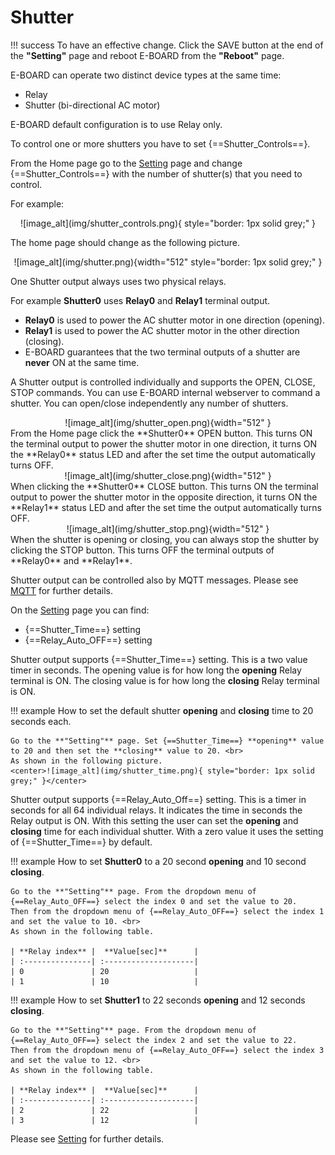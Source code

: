 Shutter
=======

!!! success
    To have an effective change. Click the SAVE button at the end of the **"Setting"** page and reboot E-BOARD from the **"Reboot"** page.

E-BOARD can operate two distinct device types at the same time:

- Relay  
- Shutter (bi-directional AC motor)

E-BOARD default configuration is to use Relay only.

To control one or more shutters you have to set {==Shutter_Controls==}. <br>

From the Home page go to the [Setting](webserver-setting.md) page and change {==Shutter_Controls==} with the number of shutter(s) that you need to control.<br>

For example:

<center>![image_alt](img/shutter_controls.png){ style="border: 1px solid grey;" }</center>

The home page should change as the following picture.

<center>![image_alt](img/shutter.png){width="512"  style="border: 1px solid grey;" }</center>

One Shutter output always uses two physical relays.<br>

For example **Shutter0** uses **Relay0** and **Relay1** terminal output.

- **Relay0** is used to power the AC shutter motor in one direction (opening). 
- **Relay1** is used to power the AC shutter motor in the other direction (closing). 
- E-BOARD guarantees that the two terminal outputs   of a shutter are **never** ON at the same time.

A Shutter output is controlled individually and supports the OPEN, CLOSE, STOP commands.
You can use E-BOARD internal webserver to command a shutter. You can open/close independently any number of shutters.

<center>![image_alt](img/shutter_open.png){width="512" }</center>
From the Home page click the **Shutter0** OPEN button. This turns ON the terminal output to power the shutter motor in one direction, it turns ON the **Relay0** status LED and after the set time the output automatically turns OFF.

<center>![image_alt](img/shutter_close.png){width="512" }</center>
When clicking the **Shutter0** CLOSE button. This turns ON the terminal output to power the shutter motor in the opposite direction, it turns ON the **Relay1** status LED and after the set time the output automatically turns OFF.

<center>![image_alt](img/shutter_stop.png){width="512" }</center>
When the shutter is opening or closing, you can always stop the shutter by clicking the STOP button. This turns OFF the terminal outputs of **Relay0** and **Relay1**.

Shutter output can be controlled also by MQTT messages. Please see [MQTT](webserver-mqtt.md) for further details.

On the [Setting](webserver-setting.md) page you can find:

- {==Shutter_Time==} setting
- {==Relay_Auto_OFF==} setting

Shutter output supports {==Shutter_Time==} setting. This is a two value timer in seconds. The opening value is for how long the **opening** Relay terminal is ON. The closing value is for how long the **closing** Relay terminal is ON.

!!! example
    How to set the default shutter **opening** and **closing** time to 20 seconds each. <br>

    Go to the **"Setting"** page. Set {==Shutter_Time==} **opening** value to 20 and then set the **closing** value to 20. <br>
    As shown in the following picture.
    <center>![image_alt](img/shutter_time.png){ style="border: 1px solid grey;" }</center>

Shutter output supports {==Relay_Auto_Off==} setting. This is a timer in seconds for all 64 individual relays. It indicates the time in seconds the Relay output is ON. With this setting the user can set the **opening** and **closing** time for each individual shutter.
With a zero value it uses the setting of {==Shutter_Time==} by default.

!!! example
    How to set **Shutter0** to a 20 second **opening** and 10 second **closing**.

    Go to the **"Setting"** page. From the dropdown menu of {==Relay_Auto_OFF==} select the index 0 and set the value to 20. 
    Then from the dropdown menu of {==Relay_Auto_OFF==} select the index 1 and set the value to 10. <br>
    As shown in the following table.

    | **Relay index** |  **Value[sec]**      |
    | :---------------| :--------------------|
    | 0               | 20                   |
    | 1               | 10                   |

!!! example
    How to set **Shutter1** to 22 seconds **opening** and 12 seconds **closing**.

    Go to the **"Setting"** page. From the dropdown menu of {==Relay_Auto_OFF==} select the index 2 and set the value to 22. 
    Then from the dropdown menu of {==Relay_Auto_OFF==} select the index 3 and set the value to 12. <br>
    As shown in the following table.

    | **Relay index** |  **Value[sec]**      |
    | :---------------| :--------------------|
    | 2               | 22                   |
    | 3               | 12                   |

Please see [Setting](webserver-setting.md) for further details.

